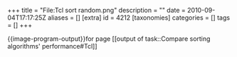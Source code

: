 +++
title = "File:Tcl sort random.png"
description = ""
date = 2010-09-04T17:17:25Z
aliases = []
[extra]
id = 4212
[taxonomies]
categories = []
tags = []
+++

{{image-program-output}}for page [[output of task::Compare sorting algorithms' performance#Tcl]]
